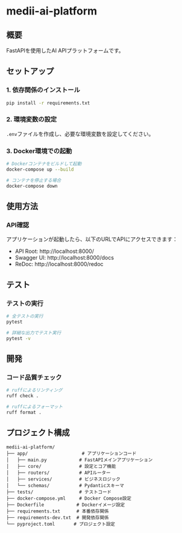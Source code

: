 # medii-ai-platform

## 概要
FastAPIを使用したAI APIプラットフォームです。

## セットアップ

### 1. 依存関係のインストール
```bash
pip install -r requirements.txt
```

### 2. 環境変数の設定
`.env`ファイルを作成し、必要な環境変数を設定してください。

### 3. Docker環境での起動
```bash
# Dockerコンテナをビルドして起動
docker-compose up --build

# コンテナを停止する場合
docker-compose down
```

## 使用方法

### API確認
アプリケーションが起動したら、以下のURLでAPIにアクセスできます：

- API Root: http://localhost:8000/
- Swagger UI: http://localhost:8000/docs
- ReDoc: http://localhost:8000/redoc


## テスト

### テストの実行
```bash
# 全テストの実行
pytest

# 詳細な出力でテスト実行
pytest -v
```

## 開発

### コード品質チェック
```bash
# ruffによるリンティング
ruff check .

# ruffによるフォーマット
ruff format .
```

## プロジェクト構成
```
medii-ai-platform/
├── app/                    # アプリケーションコード
│   ├── main.py            # FastAPIメインアプリケーション
│   ├── core/              # 設定とコア機能
│   ├── routers/           # APIルーター
│   ├── services/          # ビジネスロジック
│   └── schemas/           # Pydanticスキーマ
├── tests/                 # テストコード
├── docker-compose.yml     # Docker Compose設定
├── Dockerfile            # Dockerイメージ設定
├── requirements.txt      # 本番依存関係
├── requirements-dev.txt  # 開発依存関係
└── pyproject.toml       # プロジェクト設定
```
